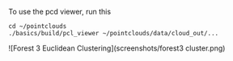 To use the pcd viewer, run this 

```
cd ~/pointclouds
./basics/build/pcl_viewer ~/pointclouds/data/cloud_out/...
```


![Forest 3 Euclidean Clustering](screenshots/forest3 cluster.png)
